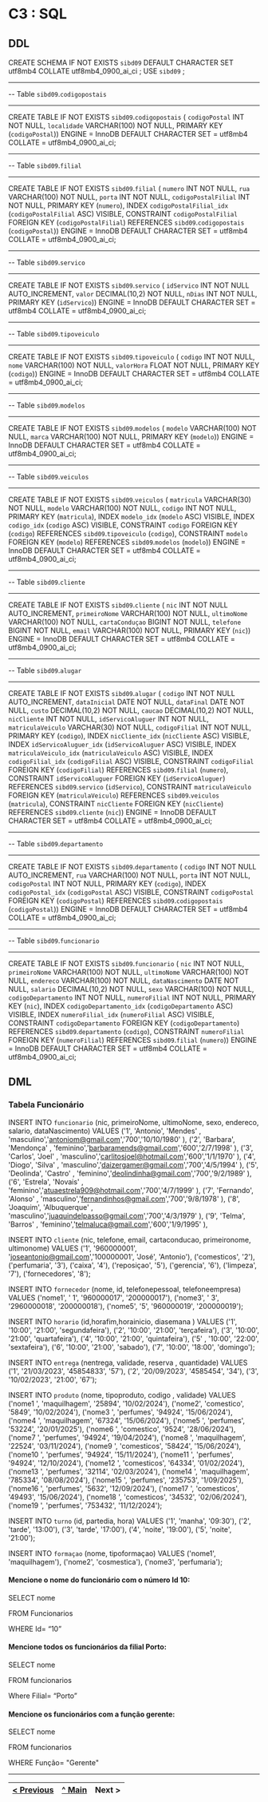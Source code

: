 # C3 : SQL

## DDL

CREATE SCHEMA IF NOT EXISTS `sibd09` DEFAULT CHARACTER SET utf8mb4 COLLATE utf8mb4_0900_ai_ci ;
USE `sibd09` ;

-- -----------------------------------------------------
-- Table `sibd09`.`codigopostais`
-- -----------------------------------------------------
CREATE TABLE IF NOT EXISTS `sibd09`.`codigopostais` (
  `codigoPostal` INT NOT NULL,
  `localidade` VARCHAR(100) NOT NULL,
  PRIMARY KEY (`codigoPostal`))
ENGINE = InnoDB
DEFAULT CHARACTER SET = utf8mb4
COLLATE = utf8mb4_0900_ai_ci;


-- -----------------------------------------------------
-- Table `sibd09`.`filial`
-- -----------------------------------------------------
CREATE TABLE IF NOT EXISTS `sibd09`.`filial` (
  `numero` INT NOT NULL,
  `rua` VARCHAR(100) NOT NULL,
  `porta` INT NOT NULL,
  `codigoPostalFilial` INT NOT NULL,
  PRIMARY KEY (`numero`),
  INDEX `codigoPostalFilial_idx` (`codigoPostalFilial` ASC) VISIBLE,
  CONSTRAINT `codigoPostalFilial`
    FOREIGN KEY (`codigoPostalFilial`)
    REFERENCES `sibd09`.`codigopostais` (`codigoPostal`))
ENGINE = InnoDB
DEFAULT CHARACTER SET = utf8mb4
COLLATE = utf8mb4_0900_ai_ci;


-- -----------------------------------------------------
-- Table `sibd09`.`servico`
-- -----------------------------------------------------
CREATE TABLE IF NOT EXISTS `sibd09`.`servico` (
  `idServico` INT NOT NULL AUTO_INCREMENT,
  `valor` DECIMAL(10,2) NOT NULL,
  `nDias` INT NOT NULL,
  PRIMARY KEY (`idServico`))
ENGINE = InnoDB
DEFAULT CHARACTER SET = utf8mb4
COLLATE = utf8mb4_0900_ai_ci;


-- -----------------------------------------------------
-- Table `sibd09`.`tipoveiculo`
-- -----------------------------------------------------
CREATE TABLE IF NOT EXISTS `sibd09`.`tipoveiculo` (
  `codigo` INT NOT NULL,
  `nome` VARCHAR(100) NOT NULL,
  `valorHora` FLOAT NOT NULL,
  PRIMARY KEY (`codigo`))
ENGINE = InnoDB
DEFAULT CHARACTER SET = utf8mb4
COLLATE = utf8mb4_0900_ai_ci;


-- -----------------------------------------------------
-- Table `sibd09`.`modelos`
-- -----------------------------------------------------
CREATE TABLE IF NOT EXISTS `sibd09`.`modelos` (
  `modelo` VARCHAR(100) NOT NULL,
  `marca` VARCHAR(100) NOT NULL,
  PRIMARY KEY (`modelo`))
ENGINE = InnoDB
DEFAULT CHARACTER SET = utf8mb4
COLLATE = utf8mb4_0900_ai_ci;


-- -----------------------------------------------------
-- Table `sibd09`.`veiculos`
-- -----------------------------------------------------
CREATE TABLE IF NOT EXISTS `sibd09`.`veiculos` (
  `matricula` VARCHAR(30) NOT NULL,
  `modelo` VARCHAR(100) NOT NULL,
  `codigo` INT NOT NULL,
  PRIMARY KEY (`matricula`),
  INDEX `modelo_idx` (`modelo` ASC) VISIBLE,
  INDEX `codigo_idx` (`codigo` ASC) VISIBLE,
  CONSTRAINT `codigo`
    FOREIGN KEY (`codigo`)
    REFERENCES `sibd09`.`tipoveiculo` (`codigo`),
  CONSTRAINT `modelo`
    FOREIGN KEY (`modelo`)
    REFERENCES `sibd09`.`modelos` (`modelo`))
ENGINE = InnoDB
DEFAULT CHARACTER SET = utf8mb4
COLLATE = utf8mb4_0900_ai_ci;


-- -----------------------------------------------------
-- Table `sibd09`.`cliente`
-- -----------------------------------------------------
CREATE TABLE IF NOT EXISTS `sibd09`.`cliente` (
  `nic` INT NOT NULL AUTO_INCREMENT,
  `primeiroNome` VARCHAR(100) NOT NULL,
  `ultimoNome` VARCHAR(100) NOT NULL,
  `cartaConduçao` BIGINT NOT NULL,
  `telefone` BIGINT NOT NULL,
  `email` VARCHAR(100) NOT NULL,
  PRIMARY KEY (`nic`))
ENGINE = InnoDB
DEFAULT CHARACTER SET = utf8mb4
COLLATE = utf8mb4_0900_ai_ci;


-- -----------------------------------------------------
-- Table `sibd09`.`alugar`
-- -----------------------------------------------------
CREATE TABLE IF NOT EXISTS `sibd09`.`alugar` (
  `codigo` INT NOT NULL AUTO_INCREMENT,
  `dataInicial` DATE NOT NULL,
  `dataFinal` DATE NOT NULL,
  `custo` DECIMAL(10,2) NOT NULL,
  `caucao` DECIMAL(10,2) NOT NULL,
  `nicCliente` INT NOT NULL,
  `idServicoAluguer` INT NOT NULL,
  `matriculaVeiculo` VARCHAR(30) NOT NULL,
  `codigoFilial` INT NOT NULL,
  PRIMARY KEY (`codigo`),
  INDEX `nicCliente_idx` (`nicCliente` ASC) VISIBLE,
  INDEX `idServicoAluguer_idx` (`idServicoAluguer` ASC) VISIBLE,
  INDEX `matriculaVeiculo_idx` (`matriculaVeiculo` ASC) VISIBLE,
  INDEX `codigoFilial_idx` (`codigoFilial` ASC) VISIBLE,
  CONSTRAINT `codigoFilial`
    FOREIGN KEY (`codigoFilial`)
    REFERENCES `sibd09`.`filial` (`numero`),
  CONSTRAINT `idServicoAluguer`
    FOREIGN KEY (`idServicoAluguer`)
    REFERENCES `sibd09`.`servico` (`idServico`),
  CONSTRAINT `matriculaVeiculo`
    FOREIGN KEY (`matriculaVeiculo`)
    REFERENCES `sibd09`.`veiculos` (`matricula`),
  CONSTRAINT `nicCliente`
    FOREIGN KEY (`nicCliente`)
    REFERENCES `sibd09`.`cliente` (`nic`))
ENGINE = InnoDB
DEFAULT CHARACTER SET = utf8mb4
COLLATE = utf8mb4_0900_ai_ci;


-- -----------------------------------------------------
-- Table `sibd09`.`departamento`
-- -----------------------------------------------------
CREATE TABLE IF NOT EXISTS `sibd09`.`departamento` (
  `codigo` INT NOT NULL AUTO_INCREMENT,
  `rua` VARCHAR(100) NOT NULL,
  `porta` INT NOT NULL,
  `codigoPostal` INT NOT NULL,
  PRIMARY KEY (`codigo`),
  INDEX `codigoPostal_idx` (`codigoPostal` ASC) VISIBLE,
  CONSTRAINT `codigoPostal`
    FOREIGN KEY (`codigoPostal`)
    REFERENCES `sibd09`.`codigopostais` (`codigoPostal`))
ENGINE = InnoDB
DEFAULT CHARACTER SET = utf8mb4
COLLATE = utf8mb4_0900_ai_ci;


-- -----------------------------------------------------
-- Table `sibd09`.`funcionario`
-- -----------------------------------------------------
CREATE TABLE IF NOT EXISTS `sibd09`.`funcionario` (
  `nic` INT NOT NULL,
  `primeiroNome` VARCHAR(100) NOT NULL,
  `ultimoNome` VARCHAR(100) NOT NULL,
  `endereco` VARCHAR(100) NOT NULL,
  `dataNascimento` DATE NOT NULL,
  `salario` DECIMAL(10,2) NOT NULL,
  `sexo` VARCHAR(100) NOT NULL,
  `codigoDepartamento` INT NOT NULL,
  `numeroFilial` INT NOT NULL,
  PRIMARY KEY (`nic`),
  INDEX `codigoDepartamento_idx` (`codigoDepartamento` ASC) VISIBLE,
  INDEX `numeroFilial_idx` (`numeroFilial` ASC) VISIBLE,
  CONSTRAINT `codigoDepartamento`
    FOREIGN KEY (`codigoDepartamento`)
    REFERENCES `sibd09`.`departamento` (`codigo`),
  CONSTRAINT `numeroFilial`
    FOREIGN KEY (`numeroFilial`)
    REFERENCES `sibd09`.`filial` (`numero`))
ENGINE = InnoDB
DEFAULT CHARACTER SET = utf8mb4
COLLATE = utf8mb4_0900_ai_ci;



## DML

### Tabela Funcionário

INSERT INTO `funcionario` (nic, primeiroNome, ultimoNome, sexo, endereco, salario, dataNascimento) VALUES 
('1', 'Antonio', 'Mendes' , 'masculino','antoniom@gmail.com','700','10/10/1980' ),
('2', 'Barbara', 'Mendonça' , 'feminino','barbaramends@gmail.com','600','2/7/1998' ),
('3', 'Carlos', 'Joel' , 'masculino','carlitosjoel@hotmail.com','600','1/1/1970' ),
('4', 'Diogo', 'Silva' , 'masculino','daizergamer@gmail.com','700','4/5/1994' ),
('5', 'Deolinda', 'Castro' , 'feminino','deolindinha@gmail.com','700','9/2/1989' ),
('6', 'Estrela', 'Novais' , 'feminino','atuaestrela909@hotmail.com','700','4/7/1999' ),
('7', 'Fernando', 'Alonso' , 'masculino','fernandinhos@gmail.com','700','9/8/1978' ),
('8', 'Joaquim', 'Albuquerque' , 'masculino','juaquindelpasso@gmail.com','700','4/3/1979' ),
('9', 'Telma', 'Barros' , 'feminino','telmaluca@gmail.com','600','1/9/1995' ),

INSERT INTO `cliente` (nic, telefone, email, cartaconducao, primeironome, ultimonome) VALUES 
('1', '960000001', 'joseantonio@gmail.com','100000001', 'José', 'Antonio'),
('comesticos', '2'),
('perfumaria', '3'),
('caixa', '4'),
('reposiçao', '5'),
('gerencia', '6'),
('limpeza', '7'),
('fornecedores', '8');


INSERT INTO `fornecedor` (nome, id, telefonepessoal, telefoneempresa) VALUES
('nome1', ' 1', '960000017', '200000017'),
('nome3', ' 3', '2960000018', '200000018'),
('nome5', '5', '960000019', '200000019');


INSERT INTO `horario` (id,horafim,horainicio, diasemana ) VALUES
('1', '10:00', '21:00', 'segundafeira'),
('2', '10:00', '21:00', 'terçafeira'),
('3', '10:00', '21:00', 'quartafeira'),
('4', '10:00', '21:00', 'quintafeira'),
('5' , '10:00', '22:00', 'sextafeira'),
('6', '10:00', '21:00', 'sabado'),
('7', '10:00', '18:00', 'domingo');

INSERT INTO `entrega` (nentrega, validade, reserva , quantidade) VALUES
('1', '21/03/2023', '45854833', '57'),
('2', '20/09/2023', '4585454', '34'),
('3', '10/02/2023', '21:00', '67');

INSERT INTO `produto` (nome, tipoproduto, codigo , validade) VALUES
('nome1 ', 'maquilhagem', '25894', '10/02/2024'),
('nome2', 'comestico', '5849', '10/02/2024'),
('nome3 ', 'perfumes', '94924', '15/06/2024'),
('nome4 ', 'maquilhagem', '67324', '15/06/2024'),
('nome5 ', 'perfumes', '53224', '20/01/2025'),
('nome6 ', 'comestico', '9524', '28/06/2024'),
('nome7 ', 'perfumes', '94924', '19/04/2024'),
('nome8 ', 'maquilhagem', '22524', '03/11/2024'),
('nome9 ', 'comesticos', '58424', '15/06/2024'),
('nome10 ', 'perfumes', '94924', '15/11/2024'),
('nome11 ', 'perfumes', '94924', '12/10/2024'),
('nome12 ', 'comesticos', '64334', '01/02/2024'),
('nome13 ', 'perfumes', '32114', '02/03/2024'),
('nome14 ', 'maquilhagem', '785334', '08/08/2024'),
('nome15 ', 'perfumes', '235753', '1/09/2025'),
('nome16 ', 'perfumes', '5632', '12/09/2024'),
('nome17 ', 'comesticos', '49493', '15/06/2024'),
('nome18 ', 'comesticos', '34532', '02/06/2024'),
('nome19 ', 'perfumes', '753432', '11/12/2024');

INSERT INTO `turno` (id, partedia, hora) VALUES
('1', 'manha', '09:30'),
('2', 'tarde', '13:00'),
('3', 'tarde', '17:00'),
('4', 'noite', '19:00'),
('5', 'noite', '21:00');

INSERT INTO `formaçao` (nome, tipoformaçao) VALUES
('nome1', 'maquilhagem'),
('nome2', 'cosmestica'),
('nome3', 'perfumaria');

#### Mencione o nome do funcionário com o número Id 10:

SELECT nome

FROM Funcionarios

WHERE Id= “10”

#### Mencione todos os funcionários da filial Porto:

SELECT nome

FROM funcionarios

Where Filial= “Porto”

#### Mencione os funcionários com a função gerente:

SELECT nome

FROM funcionarios

WHERE Função= "Gerente"

---
[< Previous](rebd04.md) | [^ Main](https://github.com/exemploTrabalho/reportSIBD/) | Next >
:--- | :---: | ---: 
